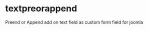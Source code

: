 textpreorappend
===============

Preend or Append add on text field as custom form field for joomla
